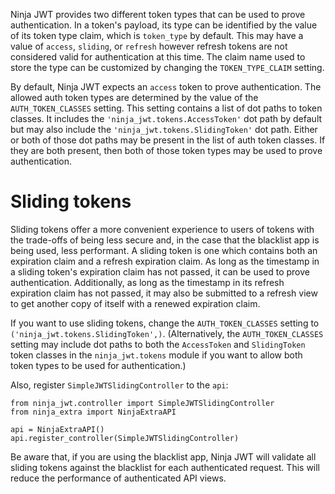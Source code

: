
Ninja JWT provides two different token types that can be used to prove
authentication. In a token's payload, its type can be identified by the
value of its token type claim, which is `token_type` by default. This
may have a value of `access`, `sliding`, or `refresh` however
refresh tokens are not considered valid for authentication at this time.
The claim name used to store the type can be customized by changing the
`TOKEN_TYPE_CLAIM` setting.

By default, Ninja JWT expects an `access` token to prove
authentication. The allowed auth token types are determined by the value
of the `AUTH_TOKEN_CLASSES` setting. This setting contains a list of dot
paths to token classes. It includes the `'ninja_jwt.tokens.AccessToken'`
dot path by default but may also include the
`'ninja_jwt.tokens.SlidingToken'` dot path. Either or both of those dot
paths may be present in the list of auth token classes. If they are both
present, then both of those token types may be used to prove
authentication.

Sliding tokens
==============

Sliding tokens offer a more convenient experience to users of tokens
with the trade-offs of being less secure and, in the case that the
blacklist app is being used, less performant. A sliding token is one
which contains both an expiration claim and a refresh expiration claim.
As long as the timestamp in a sliding token\'s expiration claim has not
passed, it can be used to prove authentication. Additionally, as long as
the timestamp in its refresh expiration claim has not passed, it may
also be submitted to a refresh view to get another copy of itself with a
renewed expiration claim.

If you want to use sliding tokens, change the `AUTH_TOKEN_CLASSES`
setting to `('ninja_jwt.tokens.SlidingToken',)`. (Alternatively, the
`AUTH_TOKEN_CLASSES` setting may include dot paths to both the
`AccessToken` and `SlidingToken` token classes in the `ninja_jwt.tokens`
module if you want to allow both token types to be used for
authentication.)

Also, register `SimpleJWTSlidingController` to the `api`:
``` {.sourceCode .python}
from ninja_jwt.controller import SimpleJWTSlidingController
from ninja_extra import NinjaExtraAPI

api = NinjaExtraAPI()
api.register_controller(SimpleJWTSlidingController)

```

Be aware that, if you are using the blacklist app, Ninja JWT will
validate all sliding tokens against the blacklist for each authenticated
request. This will reduce the performance of authenticated API views.
